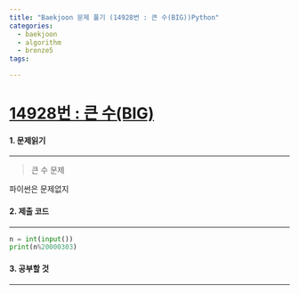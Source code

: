 ```yaml
---
title: "Baekjoon 문제 풀기 (14928번 : 큰 수(BIG))Python"
categories:
  - baekjoon
  - algorithm
  - bronze5
tags:

---
```



# [14928번 : 큰 수(BIG)](https://www.acmicpc.net/problem/14928)

#### 1. 문제읽기
---

> 큰 수 문제  

파이썬은 문제없지  

#### 2. 제출 코드 
---


```python
n = int(input())
print(n%20000303)
```



#### 3. 공부할 것
---

